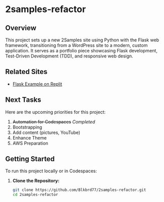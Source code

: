 # 2samples-refactor

## Overview
This project sets up a new 2Samples site using Python with the Flask web framework, transitioning from a WordPress site to a modern, custom application. It serves as a portfolio piece showcasing Flask development, Test-Driven Development (TDD), and responsive web design.

## Related Sites
- [Flask Example on Replit](https://replit.com/)

## Next Tasks
Here are the upcoming priorities for this project:

1. ~~Automation for Codespaces~~ *Completed*
2. Bootstrapping
3. Add content (pictures, YouTube)
4. Enhance Theme
5. AWS Preparation

## Getting Started
To run this project locally or in Codespaces:

1. **Clone the Repository:**
   ```bash
   git clone https://github.com/Blkbrd77/2samples-refactor.git
   cd 2samples-refactor
